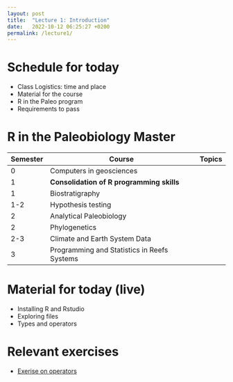 ```yaml
---
layout: post
title:  "Lecture 1: Introduction"
date:   2022-10-12 06:25:27 +0200
permalink: /lecture1/
---
```


# Schedule for today

- Class Logistics: time and place
- Material for the course
- R in the Paleo program
- Requirements to pass


# R in the Paleobiology Master

| Semester | Course                                      | Topics |
|----------|---------------------------------------------|--------|
| 0        | Computers in geosciences                    |        |
| 1        | **Consolidation of R programming skills**   |        |
| 1        | Biostratigraphy                             |        |
| 1-2      | Hypothesis testing                          |        |
| 2        | Analytical Paleobiology                     |        |
| 2        | Phylogenetics                               |        |
| 2-3      | Climate and Earth System Data               |        |
| 3        | Programming and Statistics in Reefs Systems |        |


# Material for today (live)

- Installing R and Rstudio
- Exploring files 
- Types and operators

# Relevant exercises

- [Exerise on operators](https://adamkocsis.github.io/rkheion/Exercises/2022-10-18a_operator_types/)


